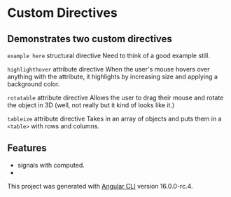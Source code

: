 # Custom Directives

## Demonstrates two custom directives

`example here` structural directive
Need to think of a good example still.

`highlighthover` attribute directive
When the user's mouse hovers over anything with the attribute, it highlights by increasing size and applying a background color.

`rotatable` attribute directive
Allows the user to drag their mouse and rotate the object in 3D (well, not really but it kind of looks like it.)

`tableize` attribute directive
Takes in an array of objects and puts them in a `<table>` with rows and columns.


## Features
- signals with computed.
- 

This project was generated with [Angular CLI](https://github.com/angular/angular-cli) version 16.0.0-rc.4.

